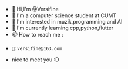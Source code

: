 - 👋 Hi,I'm @Versifine
- 🏫 I'm a computer science student at CUMT
- 👀 I'm interested in muzik,programming and AI
- 🌱 I'm currently learning cpp,python,flutter
- 📫 How to reach me :
-     📮:versifine@163.com
-  nice to meet you :D
  
<!---
Versifine/Versifine is a ✨ special ✨ repository because its `README.md` (this file) appears on your GitHub profile.
You can click the Preview link to take a look at your changes.
--->
